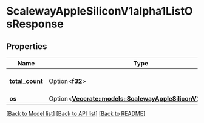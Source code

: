 # ScalewayAppleSiliconV1alpha1ListOsResponse

## Properties

Name | Type | Description | Notes
------------ | ------------- | ------------- | -------------
**total_count** | Option<**f32**> | Total number of os | [optional]
**os** | Option<[**Vec<crate::models::ScalewayAppleSiliconV1alpha1Os>**](scaleway.apple_silicon.v1alpha1.OS.md)> | List of OS | [optional]

[[Back to Model list]](../README.md#documentation-for-models) [[Back to API list]](../README.md#documentation-for-api-endpoints) [[Back to README]](../README.md)


